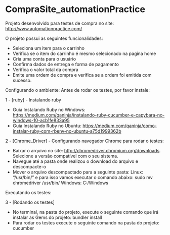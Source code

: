# CompraSite_automationPractice
Projeto desenvolvido para testes de compra no site: http://www.automationpractice.com/

O projeto possui as seguintes funcionalidades:
- Seleciona um item para o carrinho
- Verifica se o item do carrinho é mesmo selecionado na pagina home
- Cria uma conta para o usuário
- Confirma dados de entrega e forma de pagamento
- Verifica o valor total da compra
- Emite uma ordem de compra e verifica se a ordem foi emitida com sucesso.


Configurando o ambiente:
Antes de rodar os testes, por favor instale:

1 - [ruby] - Instalando ruby
- Guia Instalando Ruby no Windows: https://medium.com/qaninja/instalando-ruby-cucumber-e-capybara-no-windows-10-acb1fe833a95
- Guia Instalando Ruby no Ubuntu: https://medium.com/qaninja/como-instalar-ruby-com-rbenv-no-ubuntu-a75d1999362b


2 - [Chrome_Driver] - Configurando navegador Chrome para rodar o testes:
- Baixar o arquivo no site: http://chromedriver.chromium.org/downloads. Selecione a versão compatível com o seu sistema.
- Navegue até a pasta onde realizou o download do arquivo e descompacte-o 
- Mover o arquivo descompactado para a seguinte pasta:
	Linux:
   		“/usr/bin/” e para isso vamos executar o comando abaixo:
   		sudo mv chromedriver /usr/bin/
	Windows:
   		C:/Windows

Executando os testes:

3 - [Rodando os testes]
- No terminal, na pasta do projeto, execute o seguinte comando que irá instalar as Gems do projeto:
	bundler install
- Para rodar os testes execute o seguinte comando na pasta do projeto:
	cucumber
